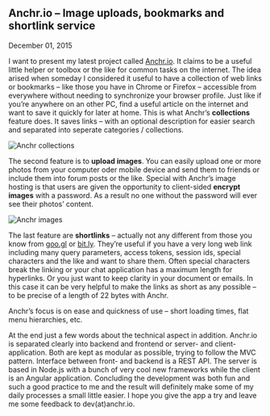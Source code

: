 ## Anchr.io – Image uploads, bookmarks and shortlink service
December 01, 2015

I want to present my latest project called [Anchr.io](https://anchr.io). It claims to be a useful little helper or toolbox or the like for common tasks on the internet. The idea arised when someday I considered it useful to have a collection of web links or bookmarks – like those you have in Chrome or Firefox – accessible from everywhere without needing to synchronize your browser profile. Just like if you’re anywhere on an other PC, find a useful article on the internet and want to save it quickly for later at home. This is what Anchr’s **collections** feature does. It saves links – with an optional description for easier search and separated into seperate categories / collections.

![Anchr collections](assets/img/anchr_2.jpg)

The second feature is to **upload images**. You can easily upload one or more photos from your computer oder mobile device and send them to friends or include them into forum posts or the like. Special with Anchr’s image hosting is that users are given the opportunity to client-sided **encrypt images** with a password. As a result no one without the password will ever see their photos’ content.

![Anchr images](assets/img/anchr_1.jpg)

The last feature are **shortlinks** – actually not any different from those you know from [goo.gl](http://goo.gl) or [bit.ly](http://bit.ly). They’re useful if you have a very long web link including many query parameters, access tokens, session ids, special characters and the like and want to share them. Often special characters break the linking or your chat application has a maximum length for hyperlinks. Or you just want to keep clarity in your document or emails. In this case it can be very helpful to make the links as short as any possible – to be precise of a length of 22 bytes with Anchr.

Anchr’s focus is on ease and quickness of use – short loading times, flat menu hierarchies, etc.

At the end just a few words about the technical aspect in addition. Anchr.io is separated clearly into backend and frontend or server- and client-application. Both are kept as modular as possible, trying to follow the MVC pattern. Interface between front- and backend is a REST API. The server is based in Node.js with a bunch of very cool new frameworks while the client is an Angular application. Concluding the development was both fun and such a good practice to me and the result will definitely make some of my daily processes a small little easier. I hope you give the app a try and leave me some feedback to dev(at)anchr.io.